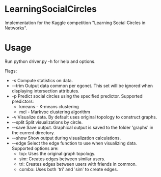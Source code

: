 LearningSocialCircles
=====================

Implementation for the Kaggle competition "Learning Social Circles in
Networks".

# Usage

Run python driver.py -h for help and options.

Flags:

- -s Compute statistics on data.
- --trim Output data common per egonet. This set will be ignored when
  displaying intersection attributes.
- -p Predict social circles using the specified predictor. Supported
  predictors:
  * kmeans - K-means clustering
  * mcl - Markvoc clustering algorithm
- -v Visualize data. By default uses original topology to construct graphs.
- --split Split visualizations by circle.
- --save Save output. Graphical output is saved to the folder 'graphs' in the
  current directory.
- --show Show output during visualization calculations.
- --edge Select the edge function to use when visualizing data. Supported
  options are: 
  * top: Uses the original graph topology.
  * sim: Creates edges between similar users.
  * tri: Creates edges between users with friends in common.
  * combo: Uses both 'tri' and 'sim' to create edges.
